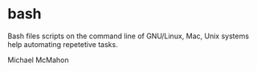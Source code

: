 # bash
Bash files scripts on the command line of GNU/Linux, Mac, Unix systems help automating repetetive tasks.

Michael McMahon
